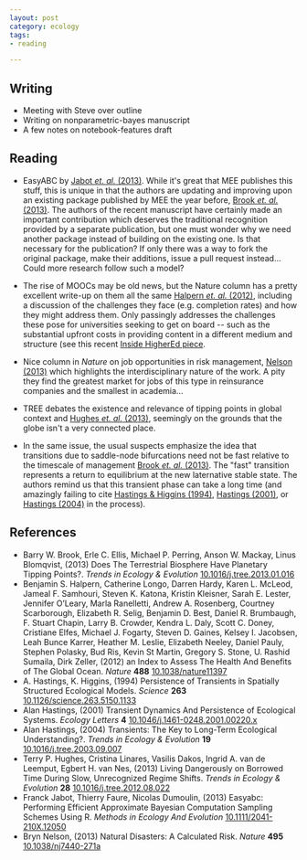 ```yaml
---
layout: post
category: ecology
tags: 
- reading 

---
```



## Writing

* Meeting with Steve over outline
* Writing on nonparametric-bayes manuscript
* A few notes on notebook-features draft

## Reading



* EasyABC by <span rel="tooltip" title="Jabot F, Faure T and Dumoulin N (2013). Easyabc: Performing
Efficient Approximate Bayesian Computation Sampling Schemes Using
R. _Methods in Ecology And Evolution_. 
http://dx.doi.org/10.1111/2041-210X.12050."><a href="http://dx.doi.org/10.1111/2041-210X.12050" rel="http://purl.org/spar/cito/critiques" >Jabot _et. al._ (2013)</a></span>.  While it's great that MEE publishes this stuff, this is unique in that the authors are updating and improving upon an existing package published by MEE the year before, <span rel="tooltip" title="Brook B, Ellis E, Perring M, Mackay A and Blomqvist L (2013).
Does The Terrestrial Biosphere Have Planetary Tipping Points?
_Trends in Ecology & Evolution_. ISSN 01695347, 
http://dx.doi.org/10.1016/j.tree.2013.01.016."><a href="http://dx.doi.org/10.1016/j.tree.2013.01.016" rel="http://purl.org/spar/cito/discusses" >Brook _et. al._ (2013)</a></span>. The authors of the recent manuscript have certainly made an important contribution which deserves the traditional recognition provided by a separate publication, but one must wonder why we need another package instead of building on the existing one.  Is that necessary for the publication?  If only there was a way to fork the original package, make their additions, issue a pull request instead...  Could more research follow such a model?

* The rise of MOOCs may be old news, but the Nature column has a pretty excellent write-up on them all the same <span rel="tooltip" title="Halpern B, Longo C, Hardy D, McLeod K, Samhouri J, Katona S,
Kleisner K, Lester S, O’Leary J, Ranelletti M, Rosenberg A,
Scarborough C, Selig E, Best B, Brumbaugh D, Chapin F, Crowder L,
Daly K, Doney S, Elfes C, Fogarty M, Gaines S, Jacobsen K, Karrer
L, Leslie H, Neeley E, Pauly D, Polasky S, Ris B, St Martin K,
Stone G, Sumaila U and Zeller D (2012). an Index to Assess The
Health And Benefits of The Global Ocean. _Nature_, *488*. ISSN
0028-0836,  http://dx.doi.org/10.1038/nature11397."><a href="http://dx.doi.org/10.1038/nature11397" rel="http://purl.org/spar/cito/discusses" >Halpern _et. al._ (2012)</a></span>, including a discussion of the challenges they face (e.g. completion rates) and how they might address them.  Only passingly addresses the challenges these pose for universities seeking to get on board -- such as the substantial upfront costs in providing content in a different medium and structure (see this recent [Inside HigherEd piece](http://www.insidehighered.com/blogs/technology-and-learning/why-moocs-may-drive-higher-ed-costs).  
* Nice column in *Nature* on job opportunities in risk management, <span rel="tooltip" title="Nelson B (2013). Natural Disasters: A Calculated Risk. _Nature_,
*495*. ISSN 0028-0836, 
http://dx.doi.org/10.1038/nj7440-271a."><a href="http://dx.doi.org/10.1038/nj7440-271a" rel="http://purl.org/spar/cito/discusses" >Nelson (2013)</a></span> which highlights the interdisciplinary nature of the work.  A pity they find the greatest market for jobs of this type in reinsurance companies and the smallest in academia...

* TREE debates the existence and relevance of tipping points in global context and <span rel="tooltip" title="Hughes T, Linares C, Dakos V, van de Leemput I and van Nes E
(2013). Living Dangerously on Borrowed Time During Slow,
Unrecognized Regime Shifts. _Trends in Ecology & Evolution_,
*28*. ISSN 01695347, 
http://dx.doi.org/10.1016/j.tree.2012.08.022."><a href="http://dx.doi.org/10.1016/j.tree.2012.08.022" rel="http://purl.org/spar/cito/critiques" >Hughes _et. al._ (2013)</a></span>, seemingly on the grounds that the globe isn't a very connected place.    

* In the same issue, the usual suspects emphasize the idea that transitions due to saddle-node bifurcations need not be fast relative to the timescale of management <span rel="tooltip" title="Brook B, Ellis E, Perring M, Mackay A and Blomqvist L (2013).
Does The Terrestrial Biosphere Have Planetary Tipping Points?
_Trends in Ecology & Evolution_. ISSN 01695347, 
http://dx.doi.org/10.1016/j.tree.2013.01.016."><a href="http://dx.doi.org/10.1016/j.tree.2013.01.016" rel="http://purl.org/spar/cito/critiques" >Brook _et. al._ (2013)</a></span>.  The "fast" transition represents a return to equilibrium at the new laternative stable state.  The authors remind us that this transient phase can take a long time (and amazingly failing to cite <span rel="tooltip" title="Hastings A and Higgins K (1994). Persistence of Transients in
Spatially Structured Ecological Models. _Science_, *263*. ISSN
0036-8075,  http://dx.doi.org/10.1126/science.263.5150.1133."><a href="http://dx.doi.org/10.1126/science.263.5150.1133" rel="http://purl.org/spar/cito/discusses" >Hastings & Higgins (1994)</a></span>, <span rel="tooltip" title="Hastings A (2001). Transient Dynamics And Persistence of
Ecological Systems. _Ecology Letters_, *4*. ISSN 1461-023X, 
http://dx.doi.org/10.1046/j.1461-0248.2001.00220.x."><a href="http://dx.doi.org/10.1046/j.1461-0248.2001.00220.x" rel="http://purl.org/spar/cito/discusses" >Hastings (2001)</a></span>, or <span rel="tooltip" title="Hastings A (2004). Transients: The Key to Long-Term Ecological
Understanding? _Trends in Ecology & Evolution_, *19*. ISSN
01695347,  http://dx.doi.org/10.1016/j.tree.2003.09.007."><a href="http://dx.doi.org/10.1016/j.tree.2003.09.007" rel="http://purl.org/spar/cito/discusses" >Hastings (2004)</a></span> in the process). 

## References


- Barry W. Brook, Erle C. Ellis, Michael P. Perring, Anson W. Mackay, Linus Blomqvist,   (2013) Does The Terrestrial Biosphere Have Planetary Tipping Points?.  *Trends in Ecology & Evolution*  [10.1016/j.tree.2013.01.016](http://dx.doi.org/10.1016/j.tree.2013.01.016)
- Benjamin S. Halpern, Catherine Longo, Darren Hardy, Karen L. McLeod, Jameal F. Samhouri, Steven K. Katona, Kristin Kleisner, Sarah E. Lester, Jennifer O’Leary, Marla Ranelletti, Andrew A. Rosenberg, Courtney Scarborough, Elizabeth R. Selig, Benjamin D. Best, Daniel R. Brumbaugh, F. Stuart Chapin, Larry B. Crowder, Kendra L. Daly, Scott C. Doney, Cristiane Elfes, Michael J. Fogarty, Steven D. Gaines, Kelsey I. Jacobsen, Leah Bunce Karrer, Heather M. Leslie, Elizabeth Neeley, Daniel Pauly, Stephen Polasky, Bud Ris, Kevin St Martin, Gregory S. Stone, U. Rashid Sumaila, Dirk Zeller,   (2012) an Index to Assess The Health And Benefits of The Global Ocean.  *Nature*  **488**  [10.1038/nature11397](http://dx.doi.org/10.1038/nature11397)
- A. Hastings, K. Higgins,   (1994) Persistence of Transients in Spatially Structured Ecological Models.  *Science*  **263**  [10.1126/science.263.5150.1133](http://dx.doi.org/10.1126/science.263.5150.1133)
- Alan Hastings,   (2001) Transient Dynamics And Persistence of Ecological Systems.  *Ecology Letters*  **4**  [10.1046/j.1461-0248.2001.00220.x](http://dx.doi.org/10.1046/j.1461-0248.2001.00220.x)
- Alan Hastings,   (2004) Transients: The Key to Long-Term Ecological Understanding?.  *Trends in Ecology & Evolution*  **19**  [10.1016/j.tree.2003.09.007](http://dx.doi.org/10.1016/j.tree.2003.09.007)
- Terry P. Hughes, Cristina Linares, Vasilis Dakos, Ingrid A. van de Leemput, Egbert H. van Nes,   (2013) Living Dangerously on Borrowed Time During Slow, Unrecognized Regime Shifts.  *Trends in Ecology & Evolution*  **28**  [10.1016/j.tree.2012.08.022](http://dx.doi.org/10.1016/j.tree.2012.08.022)
- Franck Jabot, Thierry Faure, Nicolas Dumoulin,   (2013) Easyabc: Performing Efficient Approximate Bayesian Computation Sampling Schemes Using R.  *Methods in Ecology And Evolution*  [10.1111/2041-210X.12050](http://dx.doi.org/10.1111/2041-210X.12050)
- Bryn Nelson,   (2013) Natural Disasters: A Calculated Risk.  *Nature*  **495**  [10.1038/nj7440-271a](http://dx.doi.org/10.1038/nj7440-271a)

